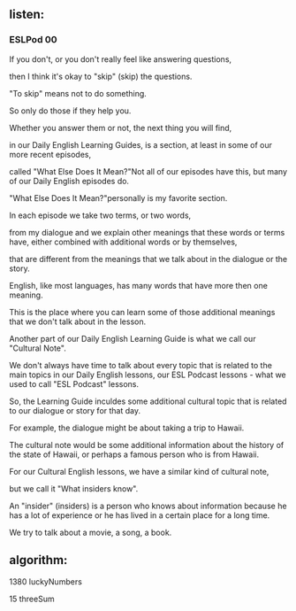 ## listen:
### ESLPod 00

If you don't, or you don't really feel like answering questions, 

then I think it's okay to "skip" (skip) the questions.

"To skip" means not to do something.

So only do those if they help you.

Whether you answer them or not, the next thing you will find,

in our Daily English Learning Guides, is a section, at least in some of our more recent episodes,

called "What Else Does It Mean?"Not all of our episodes have this, but many of our Daily English episodes do.

"What Else Does It Mean?"personally is my favorite section.

In each episode we take two terms, or two words, 

from my dialogue and we explain other meanings that these words or terms have, either combined with additional words or by themselves,

that are different from the meanings that we talk about in the dialogue or the story.

English, like most languages, has many words that have more then one meaning.

This is the place where you can learn some of those additional meanings that we don't talk about in the lesson.

Another part of our Daily English Learning Guide is what we call our "Cultural Note".

We don't always have time to talk about every topic that is related to the main topics in our Daily English lessons, our ESL Podcast lessons - what we used to call "ESL Podcast" lessons.

So, the Learning Guide inculdes some additional cultural topic that is related to our dialogue or story for that day.

For example, the dialogue might be about taking a trip to Hawaii.

The cultural note would be some additional information about the history of the state of Hawaii, or perhaps a famous person who is from Hawaii.

For our Cultural English lessons, we have a similar kind of cultural note,

but we call it "What insiders know". 

An "insider" (insiders) is a person who knows about information because he has a lot of experience or he has lived in a certain place for a long time.

We try to talk about a movie, a song, a book.






## algorithm:

1380 luckyNumbers

15 threeSum

